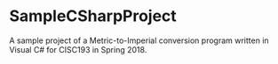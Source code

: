 # SampleCSharpProject
A sample project of a Metric-to-Imperial conversion program written in Visual C# for CISC193 in Spring 2018.
